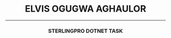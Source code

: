 <h1 style="text-align: center;">ELVIS OGUGWA AGHAULOR</h1>
<hr>
<h3 style="text-align: center;">STERLINGPRO DOTNET TASK</h3>
